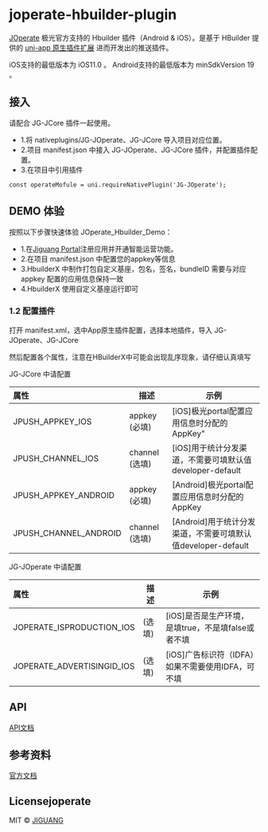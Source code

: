 # joperate-hbuilder-plugin

[JOperate](https://www.jiguang.cn) 极光官方支持的 Hbuilder 插件（Android & iOS）。是基于 HBuilder 提供的 [uni-app 原生插件扩展](https://nativesupport.dcloud.net.cn/NativePlugin/README) 进而开发出的推送插件。

iOS支持的最低版本为 iOS11.0 。
Android支持的最低版本为 minSdkVersion 19 。

## 接入

请配合 JG-JCore 插件一起使用。

- 1.将 nativeplugins/JG-JOperate、JG-JCore 导入项目对应位置。
- 2.项目 manifest.json 中接入 JG-JOperate、JG-JCore 插件，并配置插件配置。
- 3.在项目中引用插件

```
const operateMofule = uni.requireNativePlugin('JG-JOperate');
```


## DEMO 体验
按照以下步骤快速体验 JOperate_Hbuilder_Demo：
- 1.在[Jiguang Portal](https://www.jiguang.cn)注册应用并开通智能运营功能。
- 2.在项目 manifest.json 中配置您的appkey等信息
- 3.HbuilderX 中制作打包自定义基座，包名，签名，bundleID 需要与对应 appkey 配置的应用信息保持一致
- 4.HbuilderX 使用自定义基座运行即可

### 1.2 配置插件

打开 manifest.xml，选中App原生插件配置，选择本地插件，导入 JG-JOperate、JG-JCore

然后配置各个属性，注意在HBuilderX中可能会出现乱序现象，请仔细认真填写

JG-JCore 中请配置

| 属性               | 描述                                            | 示例                               |
| :----------------- | ----------------------------------------------- | ---------------------------------- |
| JPUSH_APPKEY_IOS | appkey (必填) | [iOS]极光portal配置应用信息时分配的AppKey"  |
| JPUSH_CHANNEL_IOS | channel (选填) | [iOS]用于统计分发渠道，不需要可填默认值developer-default |
| JPUSH_APPKEY_ANDROID | appkey (必填) | [Android]极光portal配置应用信息时分配的AppKey  |
| JPUSH_CHANNEL_ANDROID | channel (选填) | [Android]用于统计分发渠道，不需要可填默认值developer-default |


JG-JOperate 中请配置

| 属性               | 描述                                            | 示例                               |
| :----------------- | ----------------------------------------------- | ---------------------------------- |
| JOPERATE_ISPRODUCTION_IOS |  (选填) | [iOS]是否是生产环境，是填true，不是填false或者不填  |
| JOPERATE_ADVERTISINGID_IOS |  (选填) | [iOS]广告标识符（IDFA）如果不需要使用IDFA，可不填  |



## API

[API文档](https://github.com/jiguang-official/joperate-uniapp-plugin/blob/main/doc/API.md)

## 参考资料

[官方文档](https://docs.jiguang.cn/public_service/client)

## Licensejoperate

MIT © [JIGUANG](/license)




